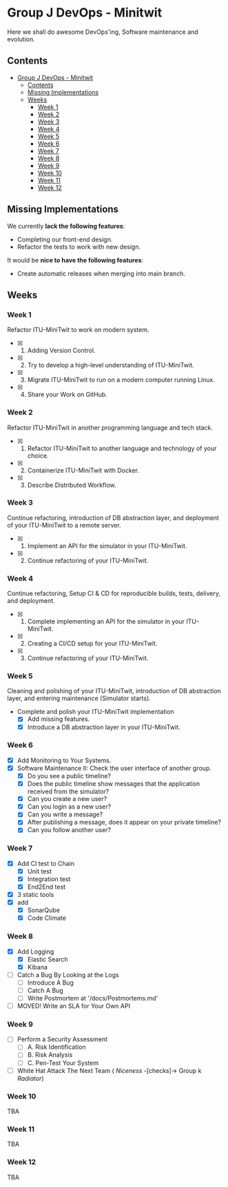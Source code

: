 # Group J DevOps - Minitwit

Here we shall do awesome DevOps'ing, Software maintenance and evolution.

## Contents

- [Group J DevOps - Minitwit](#group-j-devops---minitwit)
  - [Contents](#contents)
  - [Missing Implementations](#missing-implementations)
  - [Weeks](#weeks)
    - [Week 1](#week-1)
    - [Week 2](#week-2)
    - [Week 3](#week-3)
    - [Week 4](#week-4)
    - [Week 5](#week-5)
    - [Week 6](#week-6)
    - [Week 7](#week-7)
    - [Week 8](#week-8)
    - [Week 9](#week-9)
    - [Week 10](#week-10)
    - [Week 11](#week-11)
    - [Week 12](#week-12)

## Missing Implementations

We currently **lack the following features**:

- Completing our front-end design.
- Refactor the tests to work with new design.

It would be **nice to have the following features**:

- Create automatic releases when merging into main branch.

## Weeks

### Week 1

Refactor ITU-MiniTwit to work on modern system.

- [x] 1) Adding Version Control.
- [x] 2) Try to develop a high-level understanding of ITU-MiniTwit.
- [x] 3) Migrate ITU-MiniTwit to run on a modern computer running Linux.
- [x] 4) Share your Work on GitHub.

### Week 2

Refactor ITU-MiniTwit in another programming language and tech stack.

- [x] 1) Refactor ITU-MiniTwit to another language and technology of your choice.
- [x] 2) Containerize ITU-MiniTwit with Docker.
- [x] 3) Describe Distributed Workflow.

### Week 3

Continue refactoring, introduction of DB abstraction layer, and deployment of your ITU-MiniTwit to a remote server.

- [x] 1) Implement an API for the simulator in your ITU-MiniTwit.
- [x] 2) Continue refactoring of your ITU-MiniTwit.

### Week 4

Continue refactoring, Setup CI & CD for reproducible builds, tests, delivery, and deployment.

- [x] 1) Complete implementing an API for the simulator in your ITU-MiniTwit.
- [x] 2) Creating a CI/CD setup for your ITU-MiniTwit.
- [x] 3) Continue refactoring of your ITU-MiniTwit.

### Week 5

Cleaning and polishing of your ITU-MiniTwit, introduction of DB abstraction layer, and entering maintenance (Simulator starts).

- Complete and polish your ITU-MiniTwit implementation
  - [x] Add missing features.
  - [x] Introduce a DB abstraction layer in your ITU-MiniTwit.
  
### Week 6

- [x] Add Monitoring to Your Systems.
- [x] Software Maintenance II: Check the user interface of another group.
  - [x] Do you see a public timeline?
  - [x] Does the public timeline show messages that the application received from the simulator?
  - [x] Can you create a new user?
  - [x] Can you login as a new user?
  - [x] Can you write a message?
  - [x] After publishing a message, does it appear on your private timeline?
  - [x] Can you follow another user?

### Week 7

- [x] Add CI test to Chain
  - [x] Unit test
  - [x] Integration test
  - [x] End2End test
- [x] 3 static tools
- [x] add
  - [x] SonarQube
  - [x] Code Climate

### Week 8
- [x] Add Logging
  - [x] Elastic Search
  - [x] Kibana
- [ ] Catch a Bug By Looking at the Logs
  - [ ] Introduce A Bug
  - [ ] Catch A Bug
  - [ ] Write Postmortem at '/docs/Postmortems.md'
 - [ ] MOVED! Write an SLA for Your Own API
 
### Week 9

- [ ] Perform a Security Assessment
  - [ ] A. Risk Identification
  - [ ] B. Risk Analysis
  - [ ] C. Pen-Test Your System
- [ ] White Hat Attack The Next Team ( _Niceness_  -[checks]-> Group k _Radiator_)

### Week 10

TBA


### Week 11

TBA


### Week 12

TBA
